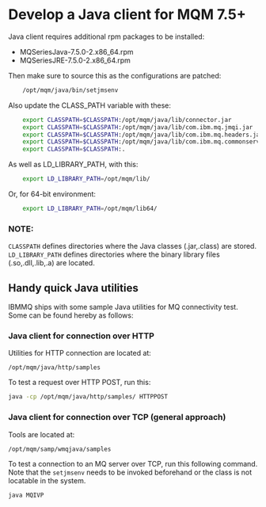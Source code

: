 # Develop a Java client for MQM 7.5+

Java client requires additional rpm packages to be installed:

- MQSeriesJava-7.5.0-2.x86_64.rpm
- MQSeriesJRE-7.5.0-2.x86_64.rpm

Then make sure to source this as the configurations are patched:

```bash
	/opt/mqm/java/bin/setjmsenv
```

Also update the CLASS_PATH variable with these:

```bash
	export CLASSPATH=$CLASSPATH:/opt/mqm/java/lib/connector.jar
	export CLASSPATH=$CLASSPATH:/opt/mqm/java/lib/com.ibm.mq.jmqi.jar
	export CLASSPATH=$CLASSPATH:/opt/mqm/java/lib/com.ibm.mq.headers.jar
	export CLASSPATH=$CLASSPATH:/opt/mqm/java/lib/com.ibm.mq.commonservices.jar
	export CLASSPATH=$CLASSPATH:.
```

As well as LD_LIBRARY_PATH, with this:

```bash
	export LD_LIBRARY_PATH=/opt/mqm/lib/
```

Or, for 64-bit environment:

```bash
	export LD_LIBRARY_PATH=/opt/mqm/lib64/
```

### NOTE:
`CLASSPATH` defines directories where the Java classes (.jar,.class) are stored.
`LD_LIBRARY_PATH` defines directories where the binary library files (.so,.dll,.lib,.a) are located.


## Handy quick Java utilities

IBMMQ ships with some sample Java utilities for MQ connectivity test. Some can be found hereby as follows:

### Java client for connection over HTTP

Utilities for HTTP connection are located at:

```
/opt/mqm/java/http/samples
```

To test a request over HTTP POST, run this:

```bash
java -cp /opt/mqm/java/http/samples/ HTTPPOST
```

### Java client for connection over TCP (general approach)

Tools are located at:

```
/opt/mqm/samp/wmqjava/samples
```

To test a connection to an MQ server over TCP, run this following command. Note that the `setjmsenv` needs to be invoked beforehand or the class is not locatable in the system.

```bash
java MQIVP
```